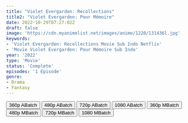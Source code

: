 ```yaml
---
title: "Violet Evergarden: Recollections"
title2: "Violet Evergarden: Pour Mémoire"
date: 2022-10-29T07:27:02Z
draft: false
image: 'https://cdn.myanimelist.net/images/anime/1220/131436l.jpg'
keywords:
- 'Violet Evergarden: Recollections Movie Sub Indo Netflix'
- 'Movie Violet Evergarden: Pour Mémoire Sub Indo'
year: '2022'
type: 'Movie'
status: 'Complete'
episodes: '1 Episode'
genre:
- Drama
- Fantasy
---
```


<div class="d-g gg-5 gtc-r ai-c">
<button onclick="window.open('?barc=7txbCO9cCb_20221215/1/MP4/Kuramanime-VIOEVG_MOV3-360p-NF','_blank')">360p ABatch</button>
<button onclick="window.open('?barc=7txbCO9cCb_20221215/1/MP4/Kuramanime-VIOEVG_MOV3-480p-NF','_blank')">480p ABatch</button>
<button onclick="window.open('?barc=7txbCO9cCb_20221215/1/MP4/Kuramanime-VIOEVG_MOV3-720p-NF','_blank')">720p ABatch</button>
<button onclick="window.open('?barc=7txbCO9cCb_20221215/1/MP4/Kuramanime-VIOEVG_MOV3-1080p-NF','_blank')">1080 ABatch</button>
<button onclick="window.open('?bmed=qngi96va3uppym8','_blank')">360p MBatch</button>
<button onclick="window.open('?bmed=u4osasdrili4hgm','_blank')">480p MBatch</button>
<button onclick="window.open('?bmed=6s7k346b5x1ce0m','_blank')">720p MBatch</button>
<button onclick="window.open('?bmed=fj9bb3zb11vu44o','_blank')">1080 MBatch</button>
</div>